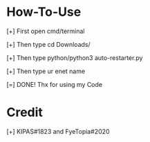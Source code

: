 # How-To-Use
[+] First open cmd/terminal

[+] Then type cd Downloads/

[+] Then type python/python3 auto-restarter.py

[+] Then type ur enet name

[=] DONE! Thx for using my Code

# Credit
[+] KIPAS#1823 and FyeTopia#2020
